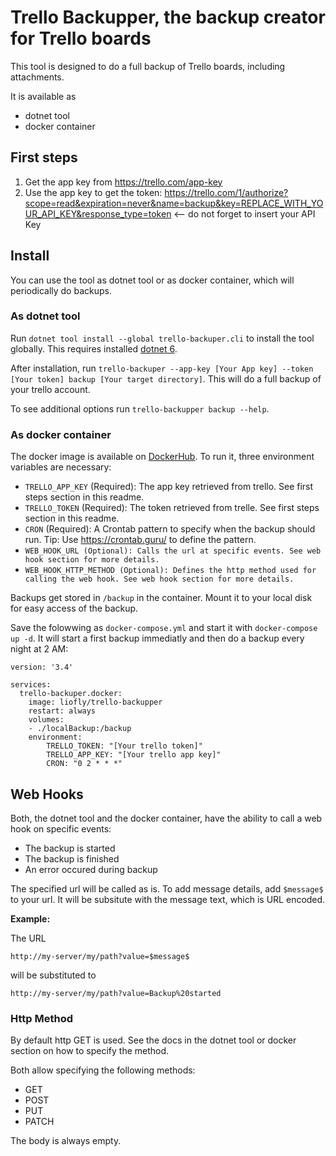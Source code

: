 # Trello Backupper, the backup creator for Trello boards

This tool is designed to do a full backup of Trello boards, including attachments.

It is available as

- dotnet tool
- docker container

## First steps

1. Get the app key from https://trello.com/app-key
2. Use the app key to get the token: https://trello.com/1/authorize?scope=read&expiration=never&name=backup&key=REPLACE_WITH_YOUR_API_KEY&response_type=token <-- do not forget to insert your API Key

## Install

You can use the tool as dotnet tool or as docker container, which will periodically do backups.

### As dotnet tool

Run `dotnet tool install --global trello-backuper.cli` to install the tool globally. This requires installed [dotnet 6](https://dotnet.microsoft.com/en-us/download/dotnet/6.0).

After installation, run `trello-backuper --app-key [Your App key] --token [Your token] backup [Your target directory]`. This will do
a full backup of your trello account.

To see additional options run `trello-backupper backup --help`.

### As docker container

The docker image is available on [DockerHub](https://hub.docker.com/r/liofly/trello-backupper). To run it, three environment variables are necessary:

- `TRELLO_APP_KEY` (Required): The app key retrieved from trello. See first steps section in this readme.
- `TRELLO_TOKEN` (Required): The token retrieved from trelle. See first steps section in this readme.
- `CRON` (Required): A Crontab pattern to specify when the backup should run. Tip: Use https://crontab.guru/ to define the pattern.
- `WEB_HOOK_URL (Optional): Calls the url at specific events. See web hook section for more details.`
- `WEB_HOOK_HTTP_METHOD (Optional): Defines the http method used for calling the web hook. See web hook section for more details.`

Backups get stored in `/backup` in the container. Mount it to your local disk for easy access of the backup.

Save the folowwing as `docker-compose.yml` and start it with `docker-compose up -d`. It will start a first backup immediatly and then do a backup every night at 2 AM:
```
version: '3.4'

services:
  trello-backuper.docker:
    image: liofly/trello-backupper
    restart: always
    volumes:
    - ./localBackup:/backup
    environment:
        TRELLO_TOKEN: "[Your trello token]"
        TRELLO_APP_KEY: "[Your trello app key]"
        CRON: "0 2 * * *"
```

## Web Hooks

Both, the dotnet tool and the docker container, have the ability to call a web hook on specific events: 

- The backup is started
- The backup is finished
- An error occured during backup

The specified url will be called as is. To add message details, add `$message$` to your url. It will be subsitute with
the message text, which is URL encoded.

**Example:** 

The URL 

```
http://my-server/my/path?value=$message$
``` 

will be substituted to

```
http://my-server/my/path?value=Backup%20started
```

### Http Method

By default http GET is used. See the docs in the dotnet tool or docker section on how to specify the method.

Both allow specifying the following methods:

- GET
- POST
- PUT
- PATCH

The body is always empty.

